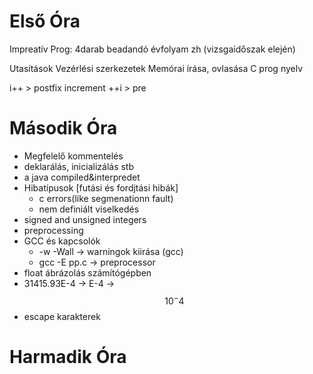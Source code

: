 # Első Óra
Impreatív Prog:
4darab beadandó
évfolyam zh (vizsgaidőszak elején)

Utasítások Vezérlési szerkezetek
Memórai írása, ovlasása
C prog nyelv

i++  > postfix increment
++i > pre

# Második Óra
- Megfelelő kommentelés 
- deklarálás, inicializálás stb
-  a java compiled&interpredet
-  Hibatípusok [futási és fordjtási hibák]
    -  c errors(like segmenationn fault)
    -  nem definiált viselkedés
- signed and unsigned integers
- preprocessing
- GCC és kapcsolók
    - -w -Wall -> warningok kiirása (gcc)
    - gcc -E pp.c -> preprocessor
- float ábrázolás számítógépben
- 31415.93E-4 -> E-4 -> $$ 10^-4 $$
-  escape karakterek

# Harmadik Óra
